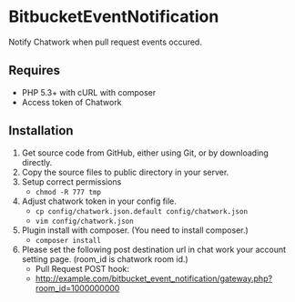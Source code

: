 BitbucketEventNotification
==========================

Notify Chatwork when pull request events occured.

## Requires

* PHP 5.3+ with cURL with composer
* Access token of Chatwork

## Installation

1. Get source code from GitHub, either using Git, or by downloading directly.
2. Copy the source files to public directory in your server.
3. Setup correct permissions
    * `chmod -R 777 tmp`
4. Adjust chatwork token in your config file.
    * `cp config/chatwork.json.default config/chatwork.json`
    * `vim config/chatwork.json`
5. Plugin install with composer. (You need to install composer.)
    * `composer install`
6. Please set the following post destination url in chat work your account setting page. (room_id is chatwork room id.)
    * Pull Request POST hook:
    * http://example.com/bitbucket_event_notification/gateway.php?room_id=1000000000
